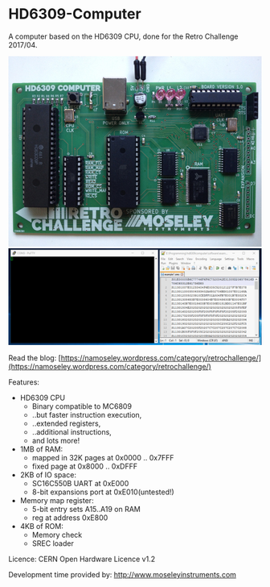 # HD6309-Computer
A computer based on the HD6309 CPU, done for the Retro Challenge 2017/04.

![HD6309 Computer Image](images/HD6309_computer_30_4_2017_2_small.JPG)
![HD6309 Computer Image](images/HD6309_srec_loading_test.gif)


Read the blog: [https://namoseley.wordpress.com/category/retrochallenge/](https://namoseley.wordpress.com/category/retrochallenge/)

Features:
* HD6309 CPU
	* Binary compatible to MC6809
	* ..but faster instruction execution,
	* ..extended registers,
	* ..additional instructions,
	* and lots more!
* 1MB of RAM:
    * mapped in 32K pages at 0x0000 .. 0x7FFF
    * fixed page at 0x8000 .. 0xDFFF
* 2KB of IO space:
    * SC16C550B UART at 0xE000
    * 8-bit expansions port at 0xE010(untested!)
* Memory map register:
    * 5-bit entry sets A15..A19 on RAM
    * reg at address 0xE800
* 4KB of ROM:
    * Memory check
    * SREC loader

Licence: CERN Open Hardware Licence v1.2

Development time provided by: http://www.moseleyinstruments.com
